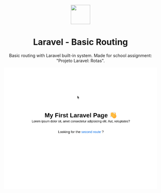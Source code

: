 <p align="center">
  <img src="https://emojipedia-us.s3.dualstack.us-west-1.amazonaws.com/thumbs/120/apple/325/motorway_1f6e3-fe0f.png" width="64px" height="64px" />
</p>
<h1 align="center">Laravel - Basic Routing</h1>
<p align="center">Basic routing with Laravel built-in system. Made for school assignment: "Projeto Laravel: Rotas".</p>
<img src="./routes-laravel.gif" />
